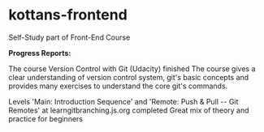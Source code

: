# kottans-frontend
 Self-Study part of Front-End Course
 
**Progress Reports:**

The course Version Control with Git (Udacity) finished
The course gives a clear understanding of version control system, git's basic concepts and provides many exercises to understand the core git's commands.

Levels 'Main: Introduction Sequence' and 'Remote: Push & Pull -- Git Remotes' at learngitbranching.js.org completed
Great mix of theory and practice for beginners


